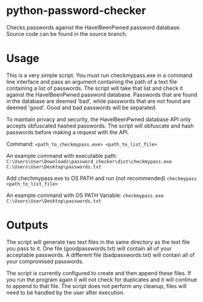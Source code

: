 # python-password-checker
Checks passwords against the HaveIBeenPwned password database.
Source code can be found in the source branch.


# Usage
This is a very simple script. You must run checkmypass.exe in a command line interface and pass an argument containing the path of a text file containing a list of passwords.
The script will take that list and check it against the HaveIBeenPwned password database.
Passwords that are found in the database are deemed 'bad', while passwords that are not found are deemed 'good'.
Good and bad passwords will be separated.

To maintain privacy and security, the HaveIBeenPwned database API only accepts obfuscated hashed passwords.
The script will obfuscate and hash passwords before making a request with the API.

Command:
`<path_to_checkmypass.exe> <path_to_list_file>`

An example command with executable path:
`C:\Users\User\Downloads\password_checker\dist\checkmypass.exe C:\Users\User\Desktop\passwords.txt`

Add chechmypass.exe to OS PATH and run (not recommended)
`checkmypass <path_to_list_file>`

An example command with OS PATH Variable:
`checkmypass.exe C:\Users\User\Desktop\passwords.txt`


# Outputs
The script will generate two text files in the same directory as the text file you pass to it.
One file (goodpasswords.txt) will contain all of your acceptable passwords.
A different file (badpasswords.txt) will contain all of your compromised passwords.

The script is currently configured to create and then append these files.
If you run the program again it will not check for duplicates and it will continue to append to that file.
The script does not perform any cleanup, files will need to be handled by the user after execution.
